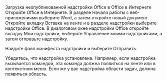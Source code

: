 Загрузка неопубликованной надстройки Office в Office в Интернете
Откройте Office в Интернете.
В разделе Начало работы с веб-приложениями выберите  Word, а затем откройте новый документ.
Откройте вкладку Вставка на ленте и в разделе надстройки выберите надстройки Office.
В диалоговом окне надстройки Office откройте вкладку Мои надстройки, выберите Управление моими надстройками, а затем отправьте надстройку.
 
Найдите файл манифеста надстройки и выберите Отправить.

 
Убедитесь, что надстройка установлена. Например, если надстройка вызывается командой, эта команда должна появиться на ленте или в контекстном меню. Если же у вас надстройка области задач, должна появиться область.

